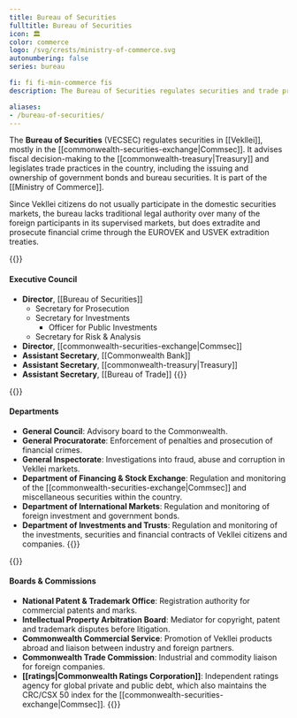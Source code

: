 ```yaml
---
title: Bureau of Securities
fulltitle: Bureau of Securities
icon: 🏛️
color: commerce
logo: /svg/crests/ministry-of-commerce.svg
autonumbering: false
series: bureau

fi: fi fi-min-commerce fis
description: The Bureau of Securities regulates securities and trade practices for the Ministry of Commerce.

aliases:
- /bureau-of-securities/
---
```

The <span class="fi fi-min-commerce fis"></span> **Bureau of Securities** (VECSEC) regulates securities in [[Vekllei]], mostly in the [[commonwealth-securities-exchange|Commsec]]. It advises fiscal decision-making to the [[commonwealth-treasury|Treasury]] and legislates trade practices in the country, including the issuing and ownership of government bonds and bureau securities. It is part of the [[Ministry of Commerce]].

Since Vekllei citizens do not usually participate in the domestic securities markets, the bureau lacks traditional legal authority over many of the foreign participants in its supervised markets, but does extradite and prosecute financial crime through the EUROVEK and USVEK extradition treaties.

{{<note>}}
#### Executive Council

* **Director**, [[Bureau of Securities]]
	* Secretary for Prosecution
	* Secretary for Investments
		* Officer for Public Investments
	* Secretary for Risk & Analysis
* **Director**, [[commonwealth-securities-exchange|Commsec]]
* **Assistant Secretary**, [[Commonwealth Bank]]
* **Assistant Secretary**, [[commonwealth-treasury|Treasury]]
* **Assistant Secretary**, [[Bureau of Trade]]
{{</note>}}

{{<note>}}
#### Departments

* **General Council**: Advisory board to the Commonwealth.
* **General Procuratorate**: Enforcement of penalties and prosecution of financial crimes.
* **General Inspectorate**: Investigations into fraud, abuse and corruption in Vekllei markets.
* **Department of Financing & Stock Exchange**: Regulation and monitoring of the [[commonwealth-securities-exchange|Commsec]] and miscellaneous securities within the country.
* **Department of International Markets**: Regulation and monitoring of foreign investment and government bonds.
* **Department of Investments and Trusts**: Regulation and monitoring of the investments, securities and financial contracts of Vekllei citizens and companies.
{{</note>}}

{{<note>}}
#### Boards & Commissions

* **National Patent & Trademark Office**: Registration authority for commercial patents and marks.
* **Intellectual Property Arbitration Board**: Mediator for copyright, patent and trademark disputes before litigation.
* **Commonwealth Commercial Service**: Promotion of Vekllei products abroad and liaison between industry and foreign partners.
* **Commonwealth Trade Commission**: Industrial and commodity liaison for foreign companies.
* **[[ratings|Commonwealth Ratings Corporation]]**: Independent ratings agency for global private and public debt, which also maintains the CRC/CSX 50 index for the [[commonwealth-securities-exchange|Commsec]].
{{</note>}}